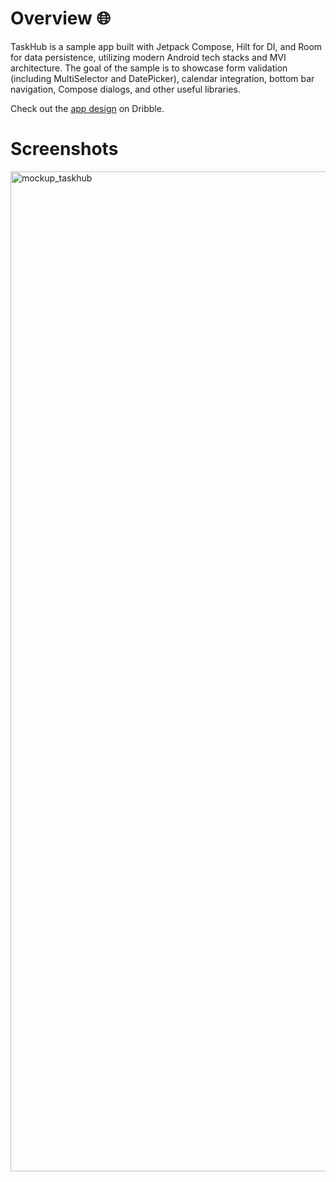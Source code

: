 # Overview 🌐
TaskHub is a sample app built with Jetpack Compose, Hilt for DI, and Room for data persistence, utilizing modern Android tech stacks and MVI architecture. The goal of the sample is to showcase form validation (including MultiSelector and DatePicker), calendar integration, bottom bar navigation, Compose dialogs, and other useful libraries.

Check out the [app design](https://dribbble.com/shots/20767519-Task-Management-App-iOS-Android-UI?utm_source=Clipboard_Shot&utm_campaign=ronasit&utm_content=Task%20Management%20App%3A%20iOS%2FAndroid%20UI&utm_medium=Social_Share&utm_source=Clipboard_Shot&utm_campaign=ronasit&utm_content=Task%20Management%20App%3A%20iOS%2FAndroid%20UI&utm_medium=Social_Share) on Dribble.

# Screenshots    
<img width="1600" alt="mockup_taskhub" src="https://github.com/ahmedbenhouria/taskhub-android/assets/76657810/f08a13d9-a696-4e2e-b255-d7b0bd310346">
